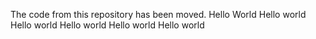 The code from this repository has been moved.
Hello World
Hello world
Hello world
Hello world
Hello world
Hello world
